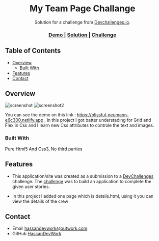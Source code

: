 <!-- Please update value in the {}  -->

<h1 align="center">My Team Page Challange</h1>

<div align="center">
   Solution for a challenge from  <a href="http://devchallenges.io" target="_blank">Devchallenges.io</a>.
</div>

<div align="center">
  <h3>
    <a href="https://santaclaus112.github.io/.github-devchallange8/">
      Demo
    </a>
    <span> | </span>
    <a href="https://github.com/santaclaus112/devchallange8">
      Solution
    </a>
    <span> | </span>
    <a href="https://devchallenges.io/challenges/hhmesazsqgKXrTkYkt0U">
      Challenge
    </a>
  </h3>
</div>

<!-- TABLE OF CONTENTS -->

## Table of Contents

- [Overview](#overview)
  - [Built With](#built-with)
- [Features](#features)
- [Contact](#contact)

<!-- OVERVIEW -->

## Overview

![screenshot](https://i.ibb.co/7Yk27SD/s.png)
![screenshot2](https://i.ibb.co/TL24pKN/ss.png)

You can see the demo on this link : https://blissful-neumann-e6c300.netlify.app , in this project I got batter understading for Grid and Flex in Css and I learn new Css attributes to controle the text and images.

### Built With

<!-- This section should list any major frameworks that you built your project using. Here are a few examples.-->

Pure Html5 And Css3, No third parties

## Features

<!-- List the features of your application or follow the template. Don't share the figma file here :) -->

- This application/site was created as a submission to a [DevChallenges](https://devchallenges.io/challenges) challenge. The [challenge](https://devchallenges.io/challenges/hhmesazsqgKXrTkYkt0U) was to build an application to complete the given user stories.

- In this project I added one page which is details.html, using it you can view the details of the crew

## Contact

- Email hassandevwork@outwork.com
- GitHub [HassanDevWork](https://github.com/HassanDevWork)
